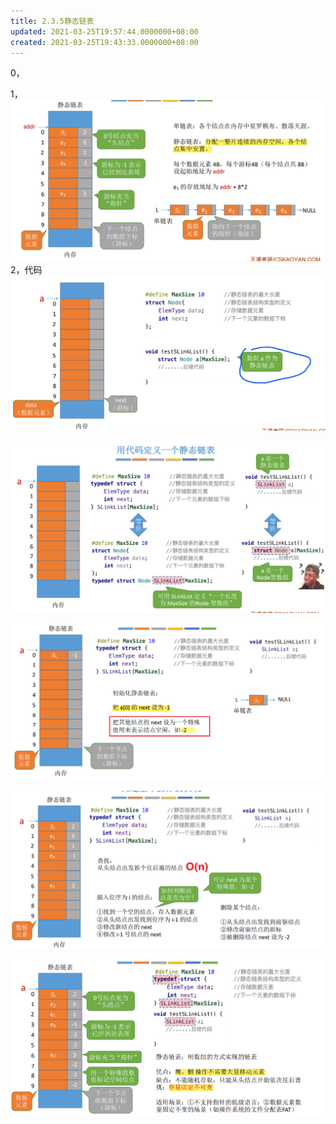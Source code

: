 ```yaml
---
title: 2.3.5静态链表
updated: 2021-03-25T19:57:44.0000000+08:00
created: 2021-03-25T19:43:33.0000000+08:00
---
```


0，

1，
![image1](../../assets/ebdbc1fb522c4ec4bf5eacd063c26373.png)
2，代码
![image2](../../assets/1a20e45d78e347098ed0836832de2d43.png)

![image3](../../assets/115700f936b545dda05812a1ab31f268.png)

![image4](../../assets/7e9365a57c53475394d9dd041ab03d1f.png)

![image5](../../assets/1692b3ca36c44677b8a621c83c1600ae.png)

![image6](../../assets/093b871995c94985a67534438c99daaa.png)

